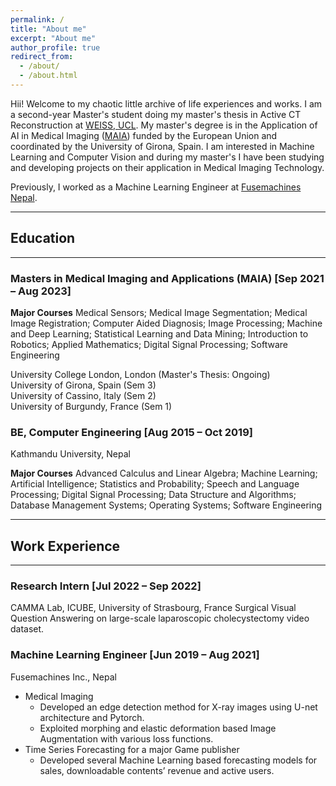 ```yaml
---
permalink: /
title: "About me"
excerpt: "About me"
author_profile: true
redirect_from: 
  - /about/
  - /about.html
---
```


Hii! Welcome to my chaotic little archive of life experiences and works.
I am a second-year Master's student doing my master's thesis in Active CT Reconstruction at [WEISS, UCL](https://www.ucl.ac.uk/interventional-surgical-sciences). My master's degree is in the Application of AI in Medical Imaging ([MAIA](https://maiamaster.udg.edu/)) funded by the European Union and coordinated by the University of Girona, Spain. I am interested in Machine Learning and Computer Vision and during my master's I have been studying and developing projects on their application in Medical Imaging Technology. 

Previously, I worked as a Machine Learning Engineer at [Fusemachines Nepal](https://fusemachines.com/). 

---
## Education
---

### Masters in Medical Imaging and Applications (MAIA) [Sep 2021 – Aug 2023]

**Major Courses** Medical Sensors; Medical Image Segmentation; Medical Image Registration; Computer Aided Diagnosis; Image Processing; Machine and Deep Learning; Statistical Learning and Data
Mining; Introduction to Robotics; Applied Mathematics; Digital Signal Processing; Software Engineering

University College London, London (Master's Thesis: Ongoing) <br>
University of Girona, Spain (Sem 3) <br>
University of Cassino, Italy (Sem 2) <br>
University of Burgundy, France (Sem 1) <br>

### BE, Computer Engineering [Aug 2015 – Oct 2019]
Kathmandu University, Nepal

**Major Courses** Advanced Calculus and Linear Algebra; Machine Learning; Artificial Intelligence; Statistics and Probability; Speech and Language Processing; Digital Signal Processing; Data Structure and Algorithms; Database Management Systems; Operating Systems; Software Engineering

---
## Work Experience
---
### Research Intern [Jul 2022 – Sep 2022]
CAMMA Lab, ICUBE, University of Strasbourg, France
Surgical Visual Question Answering on large-scale laparoscopic cholecystectomy video dataset.

### Machine Learning Engineer [Jun 2019 – Aug 2021]

Fusemachines Inc., Nepal
* Medical Imaging
  * Developed an edge detection method for X-ray images using U-net architecture and Pytorch.
  * Exploited morphing and elastic deformation based Image Augmentation with various loss functions.
* Time Series Forecasting for a major Game publisher
  * Developed several Machine Learning based forecasting models for sales, downloadable contents’ revenue and
active users.
